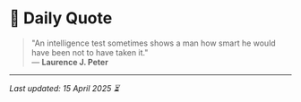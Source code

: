 # 📜 Daily Quote

> "An intelligence test sometimes shows a man how smart he would have been not to have taken it."  
> — **Laurence J. Peter**

---

_Last updated: 15 April 2025 ⏳_
